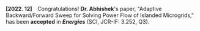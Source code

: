 **[2022. 12]** Congratulations! **Dr. Abhishek**'s paper, "Adaptive Backward/Forward Sweep for Solving Power Flow of Islanded Microgrids," has been **accepted** in _**Energies**_ (SCI, JCR-IF: 3.252, Q3).
